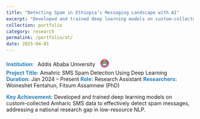 ```yaml
---
title: "Detecting Spam in Ethiopia’s Messaging Landscape with AI"
excerpt: "Developed and trained deep learning models on custom-collected Amharic SMS data to effectively detect spam messages, addressing a national research gap in low-resource NLP."
collection: portfolio
category: research
permalink: /portfolio/at/
date: 2025-04-01
---
```


<div style="display: flex; align-items: center; gap: 10px;">
  <span style="color:#2980b9;"><strong>Institution:</strong></span> Addis Ababa University  
  <img src="/images/logos/aau.png" alt="AAU Logo" style="width: 30px; height: 30px; border-radius: 50%; object-fit: cover;">
</div>
<span style="color:#2980b9;"><strong>Project Title:</strong></span> Amahric SMS Spam Detection Using Deep Learning
<br/>
<span style="color:#2980b9;"><strong>Duration:</strong></span> Jan 2024 – Present  
<span style="color:#2980b9;"><strong>Role:</strong></span> Research Assistant  
<span style="color:#2980b9;"><strong>Researchers:</strong></span> Woineshet Fentahun, Fitsum Assamnew (PhD)  

<span style="color:#2980b9;"><strong>Key Achievement:</strong></span> Developed and trained deep learning models on custom-collected Amharic SMS data to effectively detect spam messages, addressing a national research gap in low-resource NLP.